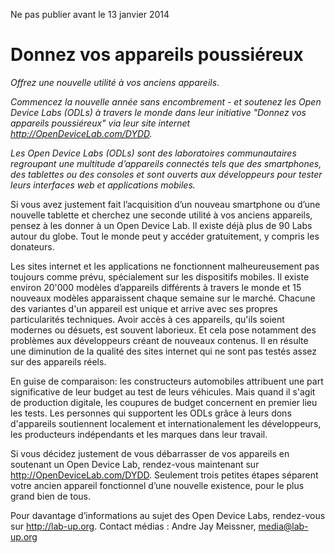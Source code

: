 Ne pas publier avant le 13 janvier 2014

# Donnez vos appareils poussiéreux

*Offrez une nouvelle utilité à vos anciens appareils*.

*Commencez la nouvelle année sans encombrement - et soutenez les Open Device Labs (ODLs) à travers le monde dans leur initiative "Donnez vos appareils poussiéreux" via leur site internet http://OpenDeviceLab.com/DYDD.*

*Les Open Device Labs (ODLs) sont des laboratoires communautaires regroupant une multitude d’appareils connectés tels que des smartphones, des tablettes ou des consoles et sont ouverts aux développeurs pour tester leurs interfaces web et applications mobiles.*

Si vous avez justement fait l’acquisition d’un nouveau smartphone ou d’une nouvelle tablette et cherchez une seconde utilité à vos anciens appareils, pensez à les donner à un Open Device Lab. Il existe déjà plus de 90 Labs autour du globe. Tout le monde peut y accéder gratuitement, y compris les donateurs.

Les sites internet et les applications ne fonctionnent malheureusement pas toujours comme prévu, spécialement sur les dispositifs mobiles. Il existe environ 20'000 modèles d’appareils différents à travers le monde et 15 nouveaux modèles apparaissent chaque semaine sur le marché. Chacune des variantes d'un appareil est unique et arrive avec ses propres particularités techniques. Avoir accès à ces appareils, qu'ils soient modernes ou désuets, est souvent laborieux. Et cela pose notamment des problèmes aux développeurs créant de nouveaux contenus. Il en résulte une diminution de la qualité des sites internet qui ne sont pas testés assez sur des appareils réels.

En guise de comparaison: les constructeurs automobiles attribuent une part significative de leur budget au test de leurs véhicules. Mais quand il s'agit de production digitale, les coupures de budget concernent en premier lieu les tests. Les personnes qui supportent les ODLs grâce à leurs dons d'appareils soutiennent localement et internationalement les développeurs, les producteurs indépendants et les marques dans leur travail.

Si vous décidez justement de vous débarrasser de vos appareils en soutenant un Open Device Lab, rendez-vous maintenant sur http://OpenDeviceLab.com/DYDD. Seulement trois petites étapes séparent votre ancien appareil fonctionnel d’une nouvelle existence, pour le plus grand bien de tous.

Pour davantage d’informations au sujet des Open Device Labs, rendez-vous sur http://lab-up.org.
Contact médias : Andre Jay Meissner, media@lab-up.org
